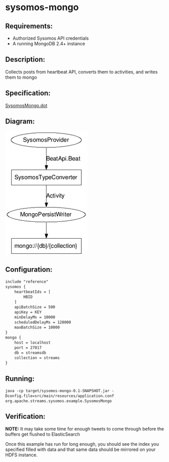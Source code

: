 sysomos-mongo
==============================

Requirements:
-------------
 - Authorized Sysomos API credentials
 - A running MongoDB 2.4+ instance

Description:
------------
Collects posts from heartbeat API, converts them to activities, and writes them to mongo

Specification:
-----------------

[SysomosMongo.dot](src/main/resources/SysomosMongo.dot "SysomosMongo.dot" )

Diagram:
-----------------

![SysomosMongo.png](./SysomosMongo.png?raw=true)

Configuration:
--------------
    include "reference"
    sysomos {
        heartbeatIds = [
            HBID
        ]
        apiBatchSize = 500
        apiKey = KEY
        minDelayMs = 10000
        scheduledDelayMs = 120000
        maxBatchSize = 10000
    }
    mongo {
        host = localhost
        port = 27017
        db = streamsdb
        collection = streams
    }

Running:
--------

    java -cp target/sysomos-mongo-0.1-SNAPSHOT.jar -Dconfig.file=src/main/resources/application.conf org.apache.streams.sysomos.example.SysomosMongo

Verification:
-------------
**NOTE:** It may take some time for enough tweets to come through before the buffers get flushed to ElasticSearch

Once this example has run for long enough, you should see the index you specified filled with data and that same data
should be mirrored on your HDFS instance.

